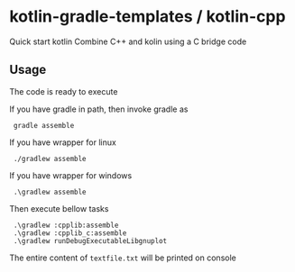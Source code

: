 # kotlin-gradle-templates / kotlin-cpp
Quick start kotlin Combine C++ and kolin using a C bridge code

## Usage
The code is ready to execute

If you have gradle in path, then invoke gradle as

     gradle assemble

If you have wrapper for linux

     ./gradlew assemble

If you have wrapper for windows

     .\gradlew assemble

Then execute bellow tasks

     .\gradlew :cpplib:assemble
     .\gradlew :cpplib_c:assemble
     .\gradlew runDebugExecutableLibgnuplot

The entire content of `textfile.txt` will be printed on console
